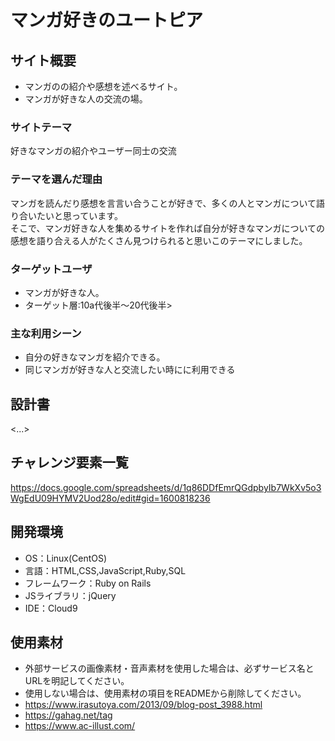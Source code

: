 # マンガ好きのユートピア

## サイト概要
- マンガのの紹介や感想を述べるサイト。
- マンガが好きな人の交流の場。

### サイトテーマ
 好きなマンガの紹介やユーザー同士の交流

### テーマを選んだ理由
マンガを読んだり感想を言言い合うことが好きで、多くの人とマンガについて語り合いたいと思っています。  
そこで、マンガ好きな人を集めるサイトを作れば自分が好きなマンガについての感想を語り合える人がたくさん見つけられると思いこのテーマにしました。

### ターゲットユーザ
- マンガが好きな人。
- ターゲット層:10a代後半～20代後半>

### 主な利用シーン
- 自分の好きなマンガを紹介できる。
- 同じマンガが好きな人と交流したい時にに利用できる

## 設計書
<...>

## チャレンジ要素一覧
<https://docs.google.com/spreadsheets/d/1q86DDfEmrQGdpbyIb7WkXv5o3WgEdU09HYMV2Uod28o/edit#gid=1600818236>

## 開発環境
- OS：Linux(CentOS)
- 言語：HTML,CSS,JavaScript,Ruby,SQL
- フレームワーク：Ruby on Rails
- JSライブラリ：jQuery
- IDE：Cloud9

## 使用素材
- 外部サービスの画像素材・音声素材を使用した場合は、必ずサービス名とURLを明記してください。
- 使用しない場合は、使用素材の項目をREADMEから削除してください。
- https://www.irasutoya.com/2013/09/blog-post_3988.html
- https://gahag.net/tag
- https://www.ac-illust.com/